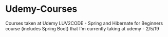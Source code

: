 # Udemy-Courses
Courses taken at Udemy
LUV2CODE - Spring and Hibernate for Beginners course (includes Spring Boot) that I'm currently taking at udemy - 2/5/19
